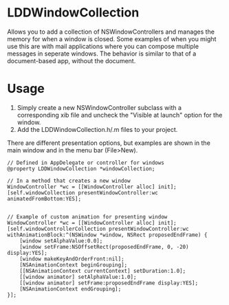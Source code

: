 LDDWindowCollection
===================
Allows you to add a collection of NSWindowControllers and manages the memory for when a window is closed. Some examples of when you might use this are with mail applications where you can compose multiple messages in seperate windows. The behavior is similar to that of a document-based app, without the document.

Usage
=====
1. Simply create a new NSWindowController subclass with a corresponding xib file and uncheck the "Visible at launch" option for the window.
2. Add the LDDWindowCollection.h/.m files to your project.

There are different presentation options, but examples are shown in the main window and in the menu bar (File>New).

```
// Defined in AppDelegate or controller for windows
@property LDDWindowCollection *windowCollection;

// In a method that creates a new window
WindowController *wc = [[WindowController alloc] init];
[self.windowCollection presentWindowController:wc animatedFromBottom:YES];


// Example of custom animation for presenting window
WindowController *wc = [[WindowController alloc] init];
[self.windowControllerCollection presentWindowController:wc withAnimationBlock:^(NSWindow *window, NSRect proposedEndFrame) {
    [window setAlphaValue:0.0];
    [window setFrame:NSOffsetRect(proposedEndFrame, 0, -20) display:YES];
    [window makeKeyAndOrderFront:nil];
    [NSAnimationContext beginGrouping];
    [[NSAnimationContext currentContext] setDuration:1.0];
    [[window animator] setAlphaValue:1.0];
    [[window animator] setFrame:proposedEndFrame display:YES];
    [NSAnimationContext endGrouping];
}];
```
